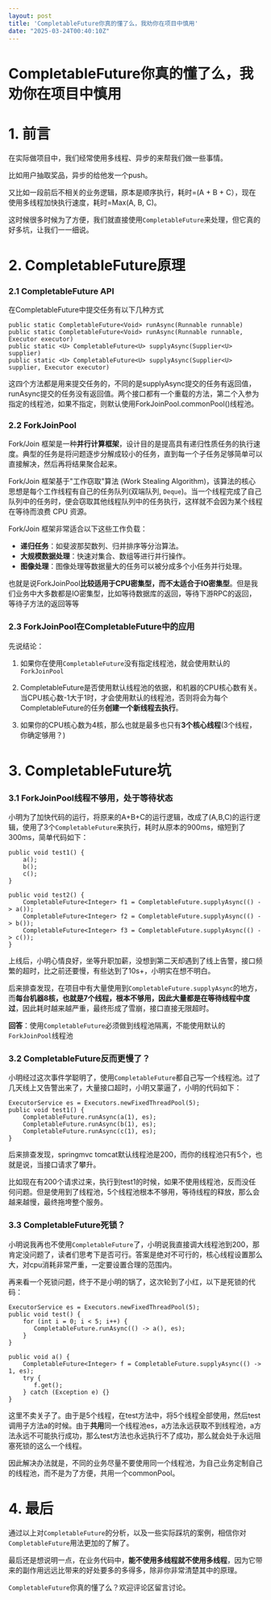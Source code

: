 ```yaml
---
layout: post
title: 'CompletableFuture你真的懂了么，我劝你在项目中慎用'
date: "2025-03-24T00:40:10Z"
---
```

CompletableFuture你真的懂了么，我劝你在项目中慎用
=================================

1\. 前言
======

在实际做项目中，我们经常使用多线程、异步的来帮我们做一些事情。

比如用户抽取奖品，异步的给他发一个push。

又比如一段前后不相关的业务逻辑，原本是顺序执行，耗时=(A + B + C），现在使用多线程加快执行速度，耗时=Max(A, B, C)。

这时候很多时候为了方便，我们就直接使用`CompletableFuture`来处理，但它真的好多坑，让我们一一细说。

2\. CompletableFuture原理
=======================

### 2.1 CompletableFuture API

在CompletableFuture中提交任务有以下几种方式

    public static CompletableFuture<Void> runAsync(Runnable runnable) 
    public static CompletableFuture<Void> runAsync(Runnable runnable, Executor executor) 
    public static <U> CompletableFuture<U> supplyAsync(Supplier<U> supplier) 
    public static <U> CompletableFuture<U> supplyAsync(Supplier<U> supplier, Executor executor)
    

这四个方法都是用来提交任务的，不同的是supplyAsync提交的任务有返回值，runAsync提交的任务没有返回值。两个接口都有一个重载的方法，第二个入参为指定的线程池，如果不指定，则默认使用ForkJoinPool.commonPool()线程池。

### 2.2 ForkJoinPool

Fork/Join 框架是一种**并行计算框架**，设计目的是提高具有递归性质任务的执行速度。典型的任务是将问题逐步分解成较小的任务，直到每一个子任务足够简单可以直接解决，然后再将结果聚合起来。

Fork/Join 框架基于"工作窃取"算法 (Work Stealing Algorithm)，该算法的核心思想是每个工作线程有自己的任务队列(双端队列, `Deque`)。当一个线程完成了自己队列中的任务时，便会窃取其他线程队列中的任务执行，这样就不会因为某个线程在等待而浪费 CPU 资源。

Fork/Join 框架非常适合以下这些工作负载：

*   **递归任务**：如斐波那契数列、归并排序等分治算法。
*   **大规模数据处理**：快速对集合、数组等进行并行操作。
*   **图像处理**：图像处理等数据量大的任务可以被分成多个小任务并行处理。

也就是说ForkJoinPool**比较适用于CPU密集型，而不太适合于IO密集型**。但是我们业务中大多数都是IO密集型，比如等待数据库的返回，等待下游RPC的返回，等待子方法的返回等等

### 2.3 ForkJoinPool在CompletableFuture中的应用

先说结论：

1.  如果你在使用`CompletableFuture`没有指定线程池，就会使用默认的`ForkJoinPool`
    
2.  CompletableFuture是否使用默认线程池的依据，和机器的CPU核心数有关。当CPU核心数-1大于1时，才会使用默认的线程池，否则将会为每个CompletableFuture的任务**创建一个新线程去执行**。
    
3.  如果你的CPU核心数为4核，那么也就是最多也只有**3个核心线程**(3个线程，你确定够用？)
    

3\. CompletableFuture坑
======================

### 3.1 ForkJoinPool线程不够用，处于等待状态

小明为了加快代码的运行，将原来的A+B+C的运行逻辑，改成了(A,B,C)的运行逻辑，使用了3个`CompletableFuture`来执行，耗时从原本的900ms，缩短到了300ms，简单代码如下：

    public void test1() {
        a();
        b();
        c();
    }
    
    public void test2() {
        CompletableFuture<Integer> f1 = CompletableFuture.supplyAsync(() -> a());
        CompletableFuture<Integer> f2 = CompletableFuture.supplyAsync(() -> b());
        CompletableFuture<Integer> f3 = CompletableFuture.supplyAsync(() -> c());
    }
    

上线后，小明心情良好，坐等升职加薪，没想到第二天却遇到了线上告警，接口频繁的超时，比之前还要慢，有些达到了10s+，小明实在想不明白。

后来排查发现，在项目中有大量使用到`CompletableFuture.supplyAsync`的地方，而**每台机器8核，也就是7个线程，根本不够用，因此大量都是在等待线程中度过**，因此耗时越来越严重，最终形成了雪崩，接口直接无限超时。

**回答**：使用`CompletableFuture`必须做到线程池隔离，不能使用默认的`ForkJoinPool`线程池

### 3.2 CompletableFuture反而更慢了？

小明经过这次事件学聪明了，使用`CompletableFuture`都自己写一个线程池。过了几天线上又告警出来了，大量接口超时，小明又蒙逼了，小明的代码如下：

    ExecutorService es = Executors.newFixedThreadPool(5);
    public void test1() {
        CompletableFuture.runAsync(a(1), es);
        CompletableFuture.runAsync(b(1), es);
        CompletableFuture.runAsync(c(1), es);
    }
    

后来排查发现，springmvc tomcat默认线程池是200，而你的线程池只有5个，也就是说，当接口请求了攀升。

比如现在有200个请求过来，执行到test1的时候，如果不使用线程池，反而没任何问题。但是使用到了线程池，5个线程池根本不够用，等待线程的释放，那么会越来越慢，最终拖垮整个服务。

### 3.3 CompletableFuture死锁？

小明说我再也不使用`CompletableFuture`了，小明说我直接调大线程池到200，那肯定没问题了，读者们思考下是否可行。答案是绝对不可行的，核心线程设置那么大，对cpu消耗非常严重，一定要设置合理的范围内。

再来看一个死锁问题，终于不是小明的锅了，这次轮到了小红，以下是死锁的代码：

    ExecutorService es = Executors.newFixedThreadPool(5);
    public void test() {
        for (int i = 0; i < 5; i++) {
           CompletableFuture.runAsync(() -> a(), es); 
        }
    }
    
    public void a() {
        CompletableFuture<Integer> f = CompletableFuture.supplyAsync(() -> 1, es);
        try {
           f.get();
        } catch (Exception e) {}
    }
    

这里不卖关子了。由于是5个线程，在test方法中，将5个线程全部使用，然后test调用子方法a的时候。由于**共用**同一个线程池es，a方法永远获取不到线程池，a方法永远不可能执行成功，那么test方法也永远执行不了成功，那么就会处于永远阻塞死锁的这么一个线程。

因此解决办法就是，不同的业务尽量不要使用同一个线程池，为自己业务定制自己的线程池，而不是为了方便，共用一个commonPool。

4\. 最后
======

通过以上对`CompletableFuture`的分析，以及一些实际踩坑的案例，相信你对`CompletableFuture`用法更加的了解了。

最后还是想说明一点，在业务代码中，**能不使用多线程就不使用多线程**，因为它带来的副作用远远比带来的好处要多的多得多，除非你非常清楚其中的原理。

`CompletableFuture`你真的懂了么？欢迎评论区留言讨论。